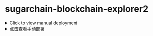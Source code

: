 #  sugarchain-blockchain-explorer2

<details>
<summary>Click to view manual deployment</summary>
<br>
Simple blockchain explorer

A web page explorer written in JavaScript and running in the nodejs.

*Note: You only need to set a reachable API address to use it normally, and the block browser does not need to be on the same server as the API node*

### Requires

*  Ubuntu >= 20.04
*  node.js >= 12.14.0

### nvm install
	
	sudo apt-get update
	cd && curl -o- https://raw.githubusercontent.com/creationix/nvm/v0.33.9/install.sh | bash

	vim /etc/profile

Append at the end of the file

	export NVM_DIR="$HOME/.nvm"
	[ -s "$NVM_DIR/nvm.sh" ] && . "$NVM_DIR/nvm.sh"  # This loads nvm
	[ -s "$NVM_DIR/bash_completion" ] && . "$NVM_DIR/bash_completion"  # This loads nvm bash_completion
	
Then `:wq` save and re source the file

	source /etc/profile

### Nodejs install

	nvm install v12.14.0

### Get the source

    git clone https://github.com/bailaoshijiadao/sugarchain-blockchain-explorer2

### Install node modules

    cd sugarchain-blockchain-explorer2 && npm install

### Configure Port

*Make required changes in sugarchain-blockchain-explorer2/bin/www*

*settings* *port* default 3099

### Configure API adress

*Make required changes in sugarchain-blockchain-explorer2/views/index.ejs*

	var networksConfigs = {
		'SUGAR': {
			'name': 'Main Network (SUGAR)',
			// 'api': 'https://api.sugarchain.org',
			//'api': 'https://api.sugar.wtf',
			'api': 'https://api.sugarchain.net',
			'ticker': 'SUGAR',
			'decimals': 8,
			'hrp': 'sugar'
		},
	}

*make sure to change SugarChain node credentials in `api` can successfully connect*

### Start Explorer

    npm start

### COMPLETE


# Optional Settings

## PM2 settings

PM2 is an excellent Node process management tool that can help applications automatically restart after a crash.

### PM2 install

	npm install pm2 -g

### Start Explorer

Stop the block Explorer first, then use this command to start

	cd sugarchain-blockchain-explorer2
	pm2 start ./bin/www --name sugarchain-blockchain-explorer2

### View project information

	pm2 info sugarchain-blockchain-explorer2

### View resource usage

	pm2 monit
	
## Domain settings

### Point domain to your server

### Install Nginx

	sudo apt-get update
	sudo apt install nginx -y
	
### Create nginx config (replace explorer2.example.com with your domain)

	sudo unlink /etc/nginx/sites-enabled/explorer2.example.com.conf
	rm -rf /etc/nginx/sites-available/explorer2.example.com.conf
	sudo vim /etc/nginx/sites-available/explorer2.example.com.conf
	
Write the following content (replace explorer2.example.com with your domain)
	
	server {
		server_name explorer2.example.com;

		location / {
			proxy_pass http://localhost:3099;
			proxy_http_version 1.1;
			proxy_set_header Upgrade $http_upgrade;
			proxy_set_header Connection 'upgrade';
			proxy_set_header Host $host;
			proxy_cache_bypass $http_upgrade;
		}

		location /socket.io {
			include proxy_params;
			proxy_http_version 1.1;
			proxy_buffering off;
			proxy_set_header Upgrade $http_upgrade;
			proxy_set_header Connection "Upgrade";
			proxy_pass http://127.0.0.1:3099/socket.io;
		}

		listen 80;
	}

### Activate nginx config (replace explorer2.example.com with your domain)

	sudo ln -s /etc/nginx/sites-available/explorer2.example.com.conf /etc/nginx/sites-enabled
	
### Install certbot for ssl certificate

	sudo apt install snapd -y
	sudo snap install --classic certbot
	
### Obtain certificate (replace explorer2.example.com with your domain)

	sudo certbot --nginx -d explorer2.example.com
	
After that blockchain explorer should be accessible via domain you pointed	

</details>

<details>
<summary>点击查看手动部署</summary>
<br>
简单的网页区块链浏览器

一个用JavaScript编写并在nodejs中运行的网页区块链浏览器

*注意: 您只需要设置一个可访问的 API 地址即可正常使用，网页区块浏览器不需要与 API 节点位于同一服务器上*

### 依赖

*  Ubuntu >= 20.04
*  node.js >= 12.14.0

### nvm 安装
	
	sudo apt-get update
	cd && curl -o- https://raw.githubusercontent.com/creationix/nvm/v0.33.9/install.sh | bash

	vim /etc/profile

英文输入法状态下按下字母i按键, 在文件最后追加以下内容

	export NVM_DIR="$HOME/.nvm"
	[ -s "$NVM_DIR/nvm.sh" ] && . "$NVM_DIR/nvm.sh"  # This loads nvm
	[ -s "$NVM_DIR/bash_completion" ] && . "$NVM_DIR/bash_completion"  # This loads nvm bash_completion
	
然后按下 `Esc` 按键, 输入 `:wq` 保存并重新加载系统环境变量并立即生效

	source /etc/profile

### Nodejs 安装

	nvm install v12.14.0

### 获取源码

    git clone https://github.com/bailaoshijiadao/sugarchain-blockchain-explorer2

### 安装node依赖

    cd sugarchain-blockchain-explorer2 && npm install

### 设置端口

*sugarchain-blockchain-explorer2/bin/www 路径的文件中进行必要的更改*

*修改* *port* 默认端口 3099

### 设置 API 地址

*sugarchain-blockchain-explorer2/views/index.ejs 路径的文件中进行必要的更改*

	var networksConfigs = {
		'SUGAR': {
			'name': 'Main Network (SUGAR)',
			// 'api': 'https://api.sugarchain.org',
			//'api': 'https://api.sugar.wtf',
			'api': 'https://api.sugarchain.net',
			'ticker': 'SUGAR',
			'decimals': 8,
			'hrp': 'sugar'
		},
	}

*确保更改 `api`中的糖链节点凭据可以成功连接*

### 启动区块浏览器

    npm start

### 完成


# 可选的一些设置

## PM2 设置

PM2是一个优秀的节点进程管理工具, 可以帮助应用程序在崩溃后自动重启

### PM2 安装

	npm install pm2 -g

### 使用 PM2 启动区块浏览器

首先应停止前面运行的区块浏览器的运行, 如果没有启动可忽略, 然后再使用下面命令启动即可

	cd sugarchain-blockchain-explorer2
	pm2 start ./bin/www --name sugarchain-blockchain-explorer2

### 查看 PM2 区块浏览器项目信息

	pm2 info sugarchain-blockchain-explorer2

### 查看资源使用情况

	pm2 monit

## 域名设置

### 将域名解析到自己服务器的IP地址

### 安装 Nginx

	sudo apt-get update
	sudo apt install nginx -y
	
### 创建 nginx 配置文件 (将 explorer2.example.com 替换为你的域名)

	sudo unlink /etc/nginx/sites-enabled/explorer2.example.com.conf
	rm -rf /etc/nginx/sites-available/explorer2.example.com.conf
	sudo vim /etc/nginx/sites-available/explorer2.example.com.conf
	
写入以下内容 (将 explorer2.example.com 替换为你的域名)
	
	server {
		server_name explorer2.example.com;

		location / {
			proxy_pass http://localhost:3099;
			proxy_http_version 1.1;
			proxy_set_header Upgrade $http_upgrade;
			proxy_set_header Connection 'upgrade';
			proxy_set_header Host $host;
			proxy_cache_bypass $http_upgrade;
		}

		location /socket.io {
			include proxy_params;
			proxy_http_version 1.1;
			proxy_buffering off;
			proxy_set_header Upgrade $http_upgrade;
			proxy_set_header Connection "Upgrade";
			proxy_pass http://127.0.0.1:3099/socket.io;
		}

		listen 80;
	}

### 激活 nginx 配置 (将 explorer2.example.com 替换为你的域名)

	sudo ln -s /etc/nginx/sites-available/explorer2.example.com.conf /etc/nginx/sites-enabled
	
### 为 ssl 证书安装 certbot

	sudo apt install snapd -y
	sudo snap install --classic certbot
	
### 获得证书 (将 explorer2.example.com 替换为你的域名)

	sudo certbot --nginx -d explorer2.example.com
	
之后, 区块浏览器应该可以通过你指向的域名进行访问

</details>
